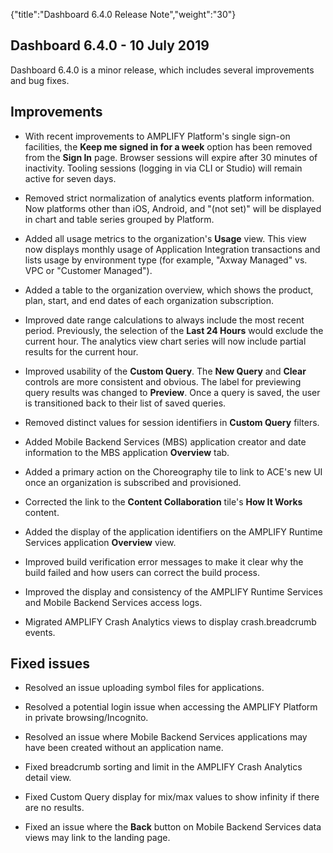 {"title":"Dashboard 6.4.0 Release Note","weight":"30"}

## Dashboard 6.4.0 - 10 July 2019

Dashboard 6.4.0 is a minor release, which includes several improvements and bug fixes.

## Improvements

* With recent improvements to AMPLIFY Platform's single sign-on facilities, the **Keep me signed in for a week** option has been removed from the **Sign In** page. Browser sessions will expire after 30 minutes of inactivity. Tooling sessions (logging in via CLI or Studio) will remain active for seven days.

* Removed strict normalization of analytics events platform information. Now platforms other than iOS, Android, and "(not set)" will be displayed in chart and table series grouped by Platform.

* Added all usage metrics to the organization's **Usage** view. This view now displays monthly usage of Application Integration transactions and lists usage by environment type (for example, "Axway Managed" vs. VPC or "Customer Managed").

* Added a table to the organization overview, which shows the product, plan, start, and end dates of each organization subscription.

* Improved date range calculations to always include the most recent period. Previously, the selection of the **Last 24 Hours** would exclude the current hour. The analytics view chart series will now include partial results for the current hour.

* Improved usability of the **Custom Query**. The **New Query** and **Clear** controls are more consistent and obvious. The label for previewing query results was changed to **Preview**. Once a query is saved, the user is transitioned back to their list of saved queries.

* Removed distinct values for session identifiers in **Custom Query** filters.

* Added Mobile Backend Services (MBS) application creator and date information to the MBS application **Overview** tab.

* Added a primary action on the Choreography tile to link to ACE's new UI once an organization is subscribed and provisioned.

* Corrected the link to the **Content Collaboration** tile's **How It Works** content.

* Added the display of the application identifiers on the AMPLIFY Runtime Services application **Overview** view.

* Improved build verification error messages to make it clear why the build failed and how users can correct the build process.

* Improved the display and consistency of the AMPLIFY Runtime Services and Mobile Backend Services access logs.

* Migrated AMPLIFY Crash Analytics views to display crash.breadcrumb events.

## Fixed issues

* Resolved an issue uploading symbol files for applications.

* Resolved a potential login issue when accessing the AMPLIFY Platform in private browsing/Incognito.

* Resolved an issue where Mobile Backend Services applications may have been created without an application name.

* Fixed breadcrumb sorting and limit in the AMPLIFY Crash Analytics detail view.

* Fixed Custom Query display for mix/max values to show infinity if there are no results.

* Fixed an issue where the **Back** button on Mobile Backend Services data views may link to the landing page.
